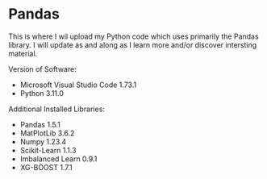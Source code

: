 # Pandas
This is where I wil upload my Python code which uses primarily the Pandas library.
I will update as and along as I learn more and/or discover intersting material.

Version of Software:
- Microsoft Visual Studio Code 1.73.1
- Python 3.11.0

Additional Installed Libraries:
- Pandas 1.5.1
- MatPlotLib 3.6.2
- Numpy 1.23.4
- Scikit-Learn 1.1.3
- Imbalanced Learn 0.9.1
- XG-BOOST 1.7.1
